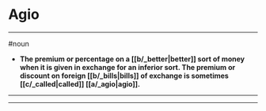 # Agio
---
#noun
- **The premium or percentage on a [[b/_better|better]] sort of money when it is given in exchange for an inferior sort. The premium or discount on foreign [[b/_bills|bills]] of exchange is sometimes [[c/_called|called]] [[a/_agio|agio]].**
---
---
